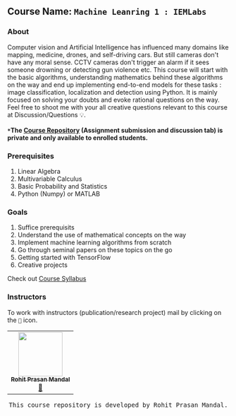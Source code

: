 ## Course Name: `Machine Leanring 1 : IEMLabs`

### About
Computer vision and Artificial Intelligence has influenced many domains like mapping, medicine, drones, and self-driving cars. But still cameras don't have any moral sense. CCTV cameras don't trigger an alarm if it sees someone drowning or detecting gun violence etc. This course will start with the basic algorithms, understanding mathematics behind these algorithms on the way and end up implementing end-to-end models for these tasks : image classification, localization and detection using Python. It is mainly focused on solving your doubts and evoke rational questions on the way. Feel free to shoot me with your all creative questions relevant to this course at Discussion/Questions 💡. <br></br>
**`*`The [**Course Repository**](https://github.com/IEMLabs-AI/Machine-Leanring-1-IEMLabs) (Assignment submission and discussion tab) is private and only available to enrolled students.**
 
### Prerequisites

1. Linear Algebra 
2. Multivariable Calculus
3. Basic Probability and Statistics
4. Python (Numpy) or MATLAB

### Goals

1. Suffice prerequisits 
2. Understand the use of mathematical concepts on the way
3. Implement machine learning algorithms from scratch 
4. Go through seminal papers on these topics on the go 
5. Getting started with TensorFlow
6. Creative projects

Check out [Course Syllabus](https://github.com/IEMLabs-AI/.github/blob/main/profile/Machine%20Leanring%201%20:%20IEMLabs%20Syllabus.md)

### Instructors

To work with instructors (publication/research project) mail by clicking on the `📧` icon.

<table>
  <tr>
    <td align="center"><a href="https://github.com/xiaowuc2"><img src="https://avatars.githubusercontent.com/u/50553530?s=400&u=388aff5033ff6d78e2cc7b9aa98102dd7add113c&v=4" width="100px;" alt=""/><br /><sub><b>Rohit Prasan Mandal</b></sub></a><br /><a href="https://mail.google.com/mail/u/0/?to=rohitmandal814566@gmail.com&su=Interested to work with you on <this> domain&body=Name : %0AGitHub id : %0APhone number :&fs=1&tf=cm" title="rohitmandal814566@gmail.com">📧</a></td></table>

<p><pre align="center">This course repository is developed by Rohit Prasan Mandal.</pre></p>

